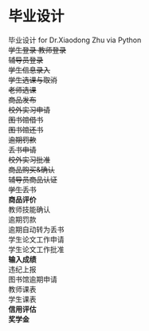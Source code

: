 # 毕业设计
毕业设计 for Dr.Xiaodong Zhu via Python  
~~学生登录 
教师登录  
辅导员登录  
学生信息录入  
学生选课与取消  
老师选课  
商品发布  
校外实习申请  
图书馆借书  
图书馆还书  
逾期罚款  
丢书申请  
校外实习批准  
商品购买&确认  
辅导员商品认证  
学生丢书~~   
**商品评价**  
教师技能确认  
逾期罚款  
逾期自动转为丢书  
学生论文工作申请  
学生论文工作批准  
**输入成绩**  
违纪上报  
图书馆逾期申请  
教师课表  
学生课表  
**信用评估**  
**奖学金**  




